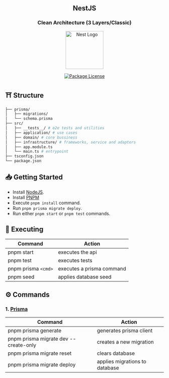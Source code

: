 <h2 align="center"><b>NestJS</b></h2>
<h3 align="center"><b>Clean Architecture (3 Layers/Classic)</b></h3>

<p align="center">
  <a href="http://nestjs.com/" target="blank"><img src="https://nestjs.com/img/logo-small.svg" width="120" alt="Nest Logo" /></a>
</p>

<p align="center">
  <a href="https://github.com/calvear93/nestjs-clean-architecture" target="_blank">
	<img src="https://img.shields.io/github/license/calvear93/nestjs-clean-architecture" alt="Package License" />
  </a>
</p>

## ⛩ **Structure**

```bash
├── prisma/
│   ├── migrations/
│   └── schema.prisma
├── src/
│   ├── __tests__/ # e2e tests and utilities
│   ├── application/ # use cases
│   ├── domain/ # core bussiness
│   ├── infrastructure/ # frameworks, service and adapters
│   ├── app.module.ts
│   └── main.ts # entrypoint
├── tsconfig.json
└── package.json
```

## 📥 **Getting Started**

-   Install [NodeJS](https://nodejs.org/es/).
-   Install [PNPM](https://pnpm.io/installation)
-   Execute `pnpm install` command.
-   Run `pnpm prisma migrate deploy`.
-   Run either `pnpm start` or `pnpm test` commands.

## 🧪 **Executing**

| Command             | Action                    |
| ------------------- | ------------------------- |
| pnpm start          | executes the api          |
| pnpm test           | executes tests            |
| pnpm prisma `<cmd>` | executes a prisma command |
| pnpm seed           | applies database seed     |

## ⚙️ **Commands**

### **1. [Prisma](https://www.prisma.io/docs/reference/api-reference/command-reference)**

| Command                               | Action                         |
| ------------------------------------- | ------------------------------ |
| pnpm prisma generate                  | generates prisma client        |
| pnpm prisma migrate dev --create-only | creates a new migration        |
| pnpm prisma migrate reset             | clears database                |
| pnpm prisma migrate deploy            | applies migrations to database |

